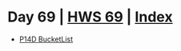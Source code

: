 # Day 69 | [HWS 69](https://www.hackingwithswift.com/100/swiftui/69) | [Index](https://github.com/JulesMoorhouse/100DaysOfSwiftUI/blob/main/README.md)

- [P14D BucketList](https://github.com/JulesMoorhouse/100DaysOfSwiftUI/blob/main/P14D%20BucketList/P14D%20BucketList/ContentView.swift) 